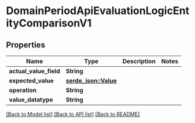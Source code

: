 # DomainPeriodApiEvaluationLogicEntityComparisonV1

## Properties

Name | Type | Description | Notes
------------ | ------------- | ------------- | -------------
**actual_value_field** | **String** |  |
**expected_value** | [**serde_json::Value**](.md) |  |
**operation** | **String** |  |
**value_datatype** | **String** |  |

[[Back to Model list]](./README.md#documentation-for-models) [[Back to API list]](./README.md#documentation-for-api-endpoints) [[Back to README]](../README.md)
